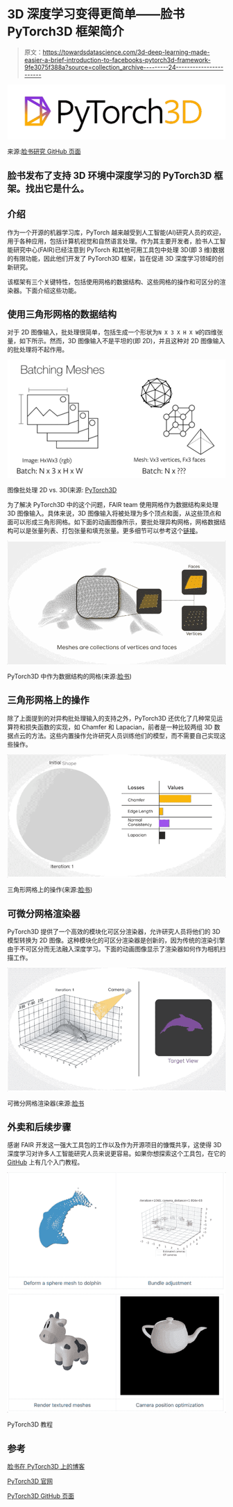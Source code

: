 # 3D 深度学习变得更简单——脸书 PyTorch3D 框架简介

> 原文：<https://towardsdatascience.com/3d-deep-learning-made-easier-a-brief-introduction-to-facebooks-pytorch3d-framework-9fe3075f388a?source=collection_archive---------24----------------------->

![](img/696cb3ebffa532b57d3f275098710228.png)

来源:[脸书研究 GitHub 页面](https://github.com/facebookresearch/pytorch3d)

## 脸书发布了支持 3D 环境中深度学习的 PyTorch3D 框架。找出它是什么。

## 介绍

作为一个开源的机器学习库，PyTorch 越来越受到人工智能(AI)研究人员的欢迎，用于各种应用，包括计算机视觉和自然语言处理。作为其主要开发者，脸书人工智能研究中心(FAIR)已经注意到 PyTorch 和其他可用工具包中处理 3D(即 3 维)数据的有限功能，因此他们开发了 PyTorch3D 框架，旨在促进 3D 深度学习领域的创新研究。

该框架有三个关键特性，包括使用网格的数据结构、这些网格的操作和可区分的渲染器。下面介绍这些功能。

## 使用三角形网格的数据结构

对于 2D 图像输入，批处理很简单，包括生成一个形状为`N X 3 X H X W`的四维张量，如下所示。然而，3D 图像输入不是平坦的(即 2D)，并且这种对 2D 图像输入的批处理将不起作用。

![](img/fc683010f3fa812cf6b3bd46abaf181b.png)

图像批处理 2D vs. 3D(来源: [PyTorch3D](https://pytorch3d.org/docs/batching)

为了解决 PyTorch3D 中的这个问题，FAIR team 使用网格作为数据结构来处理 3D 图像输入。具体来说，3D 图像输入将被处理为多个顶点和面，从这些顶点和面可以形成三角形网格。如下面的动画图像所示，要批处理异构网格，网格数据结构可以是张量列表、打包张量和填充张量。更多细节可以参考这个[链接](https://pytorch3d.org/docs/batching)。

![](img/00e68b6f1f0401c408a99aa8a02132a9.png)

PyTorch3D 中作为数据结构的网格(来源:[脸书](https://ai.facebook.com/blog/-introducing-pytorch3d-an-open-source-library-for-3d-deep-learning/))

## 三角形网格上的操作

除了上面提到的对异构批处理输入的支持之外，PyTorch3D 还优化了几种常见运算符和损失函数的实现，如 Chamfer 和 Lapacian，前者是一种比较两组 3D 数据点云的方法。这些内置操作允许研究人员训练他们的模型，而不需要自己实现这些操作。

![](img/0840c43e4312eca01450ef7ba9937358.png)

三角形网格上的操作(来源:[脸书](https://ai.facebook.com/blog/-introducing-pytorch3d-an-open-source-library-for-3d-deep-learning/))

## 可微分网格渲染器

PyTorch3D 提供了一个高效的模块化可区分渲染器，允许研究人员将他们的 3D 模型转换为 2D 图像。这种模块化的可区分渲染器是创新的，因为传统的渲染引擎由于不可区分而无法融入深度学习。下面的动画图像显示了渲染器如何作为相机扫描工作。

![](img/362eebdfa4a2eb61bab2ba1fb034480e.png)

可微分网格渲染器(来源:[脸书](https://ai.facebook.com/blog/-introducing-pytorch3d-an-open-source-library-for-3d-deep-learning/)

## 外卖和后续步骤

感谢 FAIR 开发这一强大工具包的工作以及作为开源项目的慷慨共享，这使得 3D 深度学习对许多人工智能研究人员来说更容易。如果你想探索这个工具包，在它的 [GitHub](https://github.com/facebookresearch/pytorch3d) 上有几个入门教程。

![](img/1d8897727a93af314dd68331bf2bcf7b.png)

PyTorch3D 教程

## 参考

[脸书在 PyTorch3D 上的博客](https://ai.facebook.com/blog/-introducing-pytorch3d-an-open-source-library-for-3d-deep-learning/)

[PyTorch3D 官网](https://pytorch3d.org/)

[PyTorch3D GitHub 页面](https://github.com/facebookresearch/pytorch3d)
